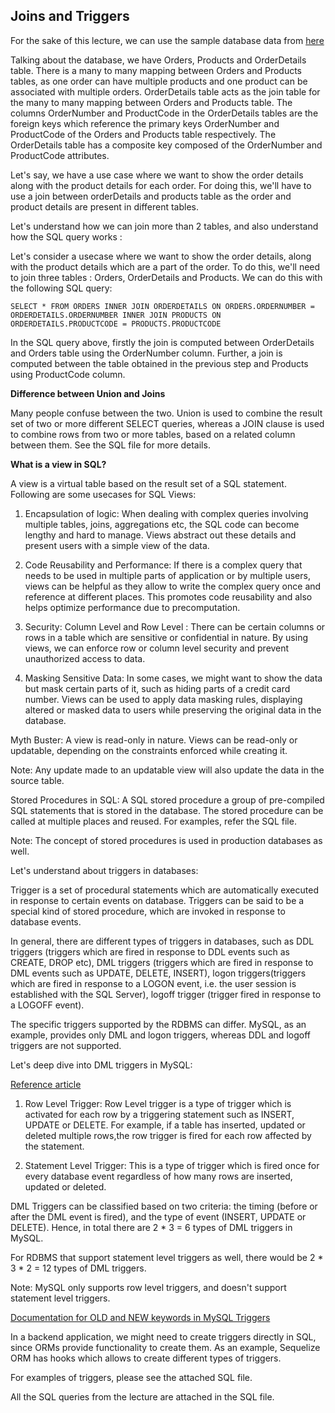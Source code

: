 ## Joins and Triggers

For the sake of this lecture, we can use the sample database data from [here](https://github.com/hhorak/mysql-sample-db/blob/master/mysqlsampledatabase.sql)

Talking about the database, we have Orders, Products and OrderDetails table. There is a many to many mapping between Orders and Products tables, as one order can have multiple products and one product can be associated with multiple orders. OrderDetails table acts as the join table for the many to many mapping between Orders and Products table. The columns OrderNumber and ProductCode in the OrderDetails tables are the foreign keys which reference the primary keys OrderNumber and ProductCode of the Orders and Products table respectively. The OrderDetails table has a composite key composed of the OrderNumber and ProductCode attributes.

Let's say, we have a use case where we want to show the order details along with the product details for each order. For doing this, we'll have to use a join between orderDetails and products table as the order and product details are present in different tables.

Let's understand how we can join more than 2 tables, and also understand how the SQL query works :

Let's consider a usecase where we want to show the order details, along with the product details which are a part of the order. To do this, we'll need to join three tables : Orders, OrderDetails and Products. We can do this with the following SQL query:

```
SELECT * FROM ORDERS INNER JOIN ORDERDETAILS ON ORDERS.ORDERNUMBER = ORDERDETAILS.ORDERNUMBER INNER JOIN PRODUCTS ON ORDERDETAILS.PRODUCTCODE = PRODUCTS.PRODUCTCODE 
```

In the SQL query above, firstly the join is computed between OrderDetails and Orders table using the OrderNumber column. Further, a join is computed between the table obtained in the previous step and Products using ProductCode column.

**Difference between Union and Joins**

Many people confuse between the two.
Union is used to combine the result set of two or more different SELECT queries, whereas a JOIN clause is used to combine rows from two or more tables, based on a related column between them. See the SQL file for more details.

**What is a view in SQL?**

A view is a virtual table based on the result set of a SQL statement. Following are some usecases for SQL Views:

1. Encapsulation of logic: When dealing with complex queries involving multiple tables, joins, aggregations etc, the SQL code can become lengthy and hard to manage. Views abstract out these details and present users with a simple view of the data.

2. Code Reusability and Performance: 
If there is a complex query that needs to be used in multiple parts of application or by multiple users, views can be helpful as they allow to write the complex query once and reference at different places. This promotes code reusability and also helps optimize performance due to precomputation.

3. Security: Column Level and Row Level : There can be certain columns or rows in a table which are sensitive or confidential in nature. By using views, we can enforce row or column level security and prevent unauthorized access to data.

4. Masking Sensitive Data: In some cases, we might want to show the data but mask certain parts of it, such as hiding parts of a credit card number. Views can be used to apply data masking rules, displaying altered or masked data to users while preserving the original data in the database.

Myth Buster: A view is read-only in nature. Views can be read-only or updatable, depending on the constraints enforced while creating it.

Note: Any update made to an updatable view will also update the data in the source table.

Stored Procedures in SQL: A SQL stored procedure a group of pre-compiled SQL statements that is stored in the database. The stored procedure can be called at multiple places and reused. For examples, refer the SQL file.

Note: The concept of stored procedures is used in production databases as well.

Let's understand about triggers in databases:

Trigger is a set of procedural statements which are automatically executed in response to certain events on database. Triggers can be said to be a special kind of stored procedure, which are invoked in response to database events.

In general, there are different types of triggers in databases, such as DDL triggers (triggers which are fired in response to DDL events such as CREATE, DROP etc), DML triggers (triggers which are fired in response to DML events such as UPDATE, DELETE, INSERT), logon triggers(triggers which are fired in response to a LOGON event, i.e. the user session is established with the SQL Server), logoff trigger (trigger fired in response to a LOGOFF event).

The specific triggers supported by the RDBMS can differ. MySQL, as an example, provides only DML and logon triggers, whereas DDL and logoff triggers are not supported.

Let's deep dive into DML triggers in MySQL:

[Reference article](https://www.javatpoint.com/mysql-trigger)

1. Row Level Trigger: Row Level trigger is a type of trigger which is activated for each row by a triggering statement such as INSERT, UPDATE or DELETE. For example, if a table has inserted, updated or deleted multiple rows,the row trigger is fired for each row affected by the statement. 

2. Statement Level Trigger: This is a type of trigger which is fired once for every database event regardless of how many rows are inserted, updated or deleted.

DML Triggers can be classified based on two criteria: the timing (before or after the DML event is fired), and the type of event (INSERT, UPDATE or DELETE). Hence, in total there are 2 * 3 = 6 types of DML triggers in MySQL. 

For RDBMS that support statement level triggers as well, there would be 2 * 3 * 2 = 12 types of DML triggers.

Note: MySQL only supports row level triggers, and doesn't support statement level triggers.

[Documentation for OLD and NEW keywords in MySQL Triggers](https://dev.mysql.com/doc/refman/8.4/en/trigger-syntax.html#:~:text=Within%20the%20trigger%20body%2C%20the,there%20is%20no%20old%20row.) 

In a backend application, we might need to create triggers directly in SQL, since ORMs provide functionality to create them. As an example, Sequelize ORM has hooks which allows to create different types of triggers.

For examples of triggers, please see the attached SQL file.

All the SQL queries from the lecture are attached in the SQL file.